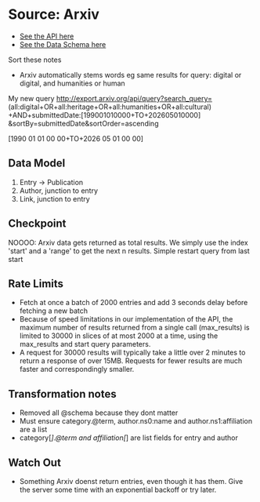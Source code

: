# Source: Arxiv

* [See the API here](https://info.arxiv.org/help/api/basics.html#quickstart)
* [See the Data Schema here](https://info.arxiv.org/help/api/user-manual.html#52-details-of-atom-results-returned)

Sort these notes
* Arxiv automatically stems words eg same results for query: digital or digital, and humanities or human

My new query
http://export.arxiv.org/api/query?search_query=
(all:digital+OR+all:heritage+OR+all:humanities+OR+all:cultural)
+AND+submittedDate:[199001010000+TO+202605010000]
&sortBy=submittedDate&sortOrder=ascending

[1990 01 01 00 00+TO+2026 05 01 00 00]



## Data Model

1. Entry -> Publication
2. Author, junction to entry
3. Link, junction to entry

## Checkpoint



NOOOO:
    Arxiv data gets returned as total results.
    We simply use the index 'start' and a 'range' to get the next n results.
    Simple restart query from last start

## Rate Limits

* Fetch at once a batch of 2000 entries and add 3 seconds delay before fetching a new batch 
* Because of speed limitations in our implementation of the API, the maximum number of results returned from a single call (max_results) is limited to 30000 in slices of at most 2000 at a time, using the max_results and start query parameters. 
* A request for 30000 results will typically take a little over 2 minutes to return a response of over 15MB. Requests for fewer results are much faster and correspondingly smaller.

## Transformation notes

* Removed all @schema because they dont matter
* Must ensure category.@term, author.ns0:name and author.ns1:affiliation are a list
* category[_].@term and affiliation[_] are list fields for entry and author

## Watch Out

* Something Arxiv doenst return entries, even though it has them. Give the server some time with an exponential backoff or try later.